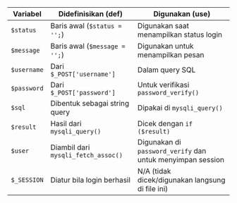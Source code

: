 | Variabel    | Didefinisikan (def)                 | Digunakan (use)                                            |
| ----------- | ----------------------------------- | ---------------------------------------------------------- |
| `$status`   | Baris awal (`$status = '';`)        | Digunakan saat menampilkan status login                    |
| `$message`  | Baris awal (`$message = '';`)       | Digunakan untuk menampilkan pesan                          |
| `$username` | Dari `$_POST['username']`           | Dalam query SQL                                            |
| `$password` | Dari `$_POST['password']`           | Untuk verifikasi `password_verify()`                       |
| `$sql`      | Dibentuk sebagai string query       | Dipakai di `mysqli_query()`                                |
| `$result`   | Hasil dari `mysqli_query()`         | Dicek dengan `if ($result)`                                |
| `$user`     | Diambil dari `mysqli_fetch_assoc()` | Digunakan di `password_verify` dan untuk menyimpan session |
| `$_SESSION` | Diatur bila login berhasil          | N/A (tidak dicek/digunakan langsung di file ini)           |
